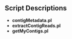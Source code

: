 ## Script Descriptions
* **contigMetadata.pl**	
* **extractContigReads.pl**	
* **getMyContigs.pl**	
